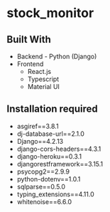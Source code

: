 # stock_monitor

## Built With
+ Backend - Python (Django)
+ Frontend
  + React.js
  + Typescript
  + Material UI

## Installation required
+ asgiref==3.8.1
+ dj-database-url==2.1.0
+ Django==4.2.13
+ django-cors-headers==4.3.1
+ django-heroku==0.3.1
+ djangorestframework==3.15.1
+ psycopg2==2.9.9
+ python-dotenv==1.0.1
+ sqlparse==0.5.0
+ typing_extensions==4.11.0
+ whitenoise==6.6.0
